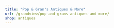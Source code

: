 ```yaml
---
title: "Pop & Gran's Antiques & More"
url: /grandview/pop-and-grans-antiques-and-more/
shop: antiques
---
```

